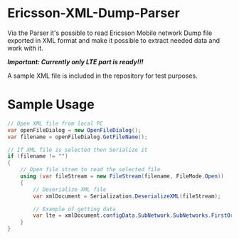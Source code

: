 # Ericsson-XML-Dump-Parser
Via the Parser it's possible to read Ericsson Mobile network Dump file exported in XML format and make it possible to extract needed data and work with it.

**_Important: Currently only LTE part is ready!!!_**

A sample XML file is included in the repository for test purposes.

# Sample Usage
```C#
// Open XML file from local PC
var openFileDialog = new OpenFileDialog();
var filename = openFileDialog.GetFileName();

// If XML file is selected then Serialize it
if (filename != "")
{
    // Open file strem to read the selected file
    using (var fileStream = new FileStream(filename, FileMode.Open))
    {
        // Deserialize XML file
        var xmlDocument = Serialization.DeserializeXML(fileStream);

        // Example of getting data
        var lte = xmlDocument.configData.SubNetwork.SubNetworks.FirstOrDefault(n => n.Id == "LTE");
    }
}
```
